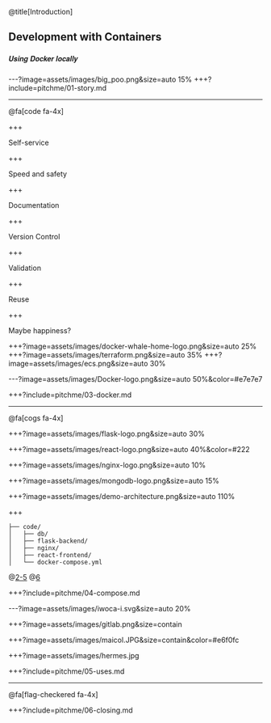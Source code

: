 @title[Introduction]
## Development with Containers
##### <span style="font-family:Helvetica Neue; font-weight:bold">Using <span class="docker-blue">Docker</span> locally</span>


---?image=assets/images/big_poo.png&size=auto 15%
+++?include=pitchme/01-story.md


---

@fa[code fa-4x]

+++

Self-service

+++

Speed and safety

+++

Documentation

+++

Version Control

+++

Validation

+++

Reuse

+++

Maybe happiness?

+++?image=assets/images/docker-whale-home-logo.png&size=auto 25%
+++?image=assets/images/terraform.png&size=auto 35%
+++?image=assets/images/ecs.png&size=auto 30%

---?image=assets/images/Docker-logo.png&size=auto 50%&color=#e7e7e7

+++?include=pitchme/03-docker.md


---

@fa[cogs fa-4x]

+++?image=assets/images/flask-logo.png&size=auto 30%

+++?image=assets/images/react-logo.png&size=auto 40%&color=#222

+++?image=assets/images/nginx-logo.png&size=auto 10%

+++?image=assets/images/mongodb-logo.png&size=auto 15%

+++?image=assets/images/demo-architecture.png&size=auto 110%

+++

```ascii
├── code/
│   ├── db/
│   ├── flask-backend/
│   ├── nginx/
│   ├── react-frontend/
│   └── docker-compose.yml
```

@[2-5](Services)
@[6](Configuration)

+++?include=pitchme/04-compose.md

---?image=assets/images/iwoca-i.svg&size=auto 20%


+++?image=assets/images/gitlab.png&size=contain

+++?image=assets/images/maicol.JPG&size=contain&color=#e6f0fc

+++?image=assets/images/hermes.jpg



+++?include=pitchme/05-uses.md


--- 

@fa[flag-checkered fa-4x]

+++?include=pitchme/06-closing.md

